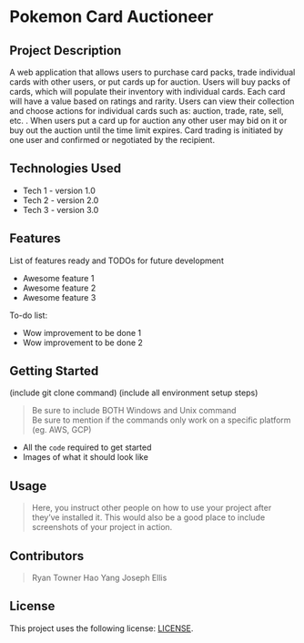 # Pokemon Card Auctioneer

## Project Description

A web application that allows users to purchase card packs, trade individual cards with other users, or put cards up for auction. Users will buy packs of cards, which will populate their inventory with individual cards. Each card will have a value based on ratings and rarity. Users can view their collection and choose actions for individual cards such as: auction, trade, rate, sell, etc. . When users put a card up for auction any other user may bid on it or buy out the auction until the time limit expires. Card trading is initiated by one user and confirmed or negotiated by the recipient. 

## Technologies Used

* Tech 1 - version 1.0
* Tech 2 - version 2.0
* Tech 3 - version 3.0

## Features

List of features ready and TODOs for future development
* Awesome feature 1
* Awesome feature 2
* Awesome feature 3

To-do list:
* Wow improvement to be done 1
* Wow improvement to be done 2

## Getting Started
   
(include git clone command)
(include all environment setup steps)

> Be sure to include BOTH Windows and Unix command  
> Be sure to mention if the commands only work on a specific platform (eg. AWS, GCP)

- All the `code` required to get started
- Images of what it should look like

## Usage

> Here, you instruct other people on how to use your project after they’ve installed it. This would also be a good place to include screenshots of your project in action.

## Contributors

> Ryan Towner
> Hao Yang
> Joseph Ellis

## License

This project uses the following license: [LICENSE](https://github.com/2011-nov02-net/RHJ-Project2/blob/master/LICENSE).
